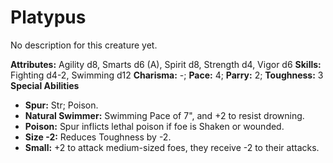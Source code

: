 # Platypus

No description for this creature yet.

**Attributes:** Agility d8, Smarts d6 (A), Spirit d8, Strength d4, Vigor
d6
**Skills:** Fighting d4-2, Swimming d12
**Charisma:** -; **Pace:** 4; **Parry:** 2; **Toughness:** 3
**Special Abilities**

- **Spur:** Str; Poison.
- **Natural Swimmer:** Swimming Pace of 7", and +2 to resist drowning.
- **Poison:** Spur inflicts lethal poison if foe is Shaken or wounded.
- **Size -2:** Reduces Toughness by -2.
- **Small:** +2 to attack medium-sized foes, they receive -2 to their
attacks.
